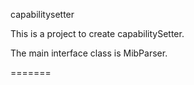 capabilitysetter

This is a project to create capabilitySetter.  

The main interface class is MibParser.




=======
